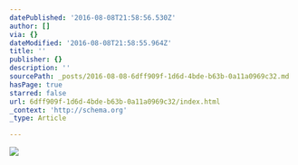 ```yaml
---
datePublished: '2016-08-08T21:58:56.530Z'
author: []
via: {}
dateModified: '2016-08-08T21:58:55.964Z'
title: ''
publisher: {}
description: ''
sourcePath: _posts/2016-08-08-6dff909f-1d6d-4bde-b63b-0a11a0969c32.md
hasPage: true
starred: false
url: 6dff909f-1d6d-4bde-b63b-0a11a0969c32/index.html
_context: 'http://schema.org'
_type: Article

---
```

![](https://the-grid-user-content.s3-us-west-2.amazonaws.com/fd7a0d33-c204-4942-bb67-ea9175cb90f3.jpg)